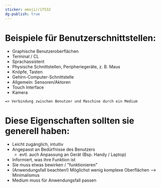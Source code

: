```yaml
---
sticker: emoji//1f532
dg-publish: true
---
```

# Beispiele für Benutzerschnittstellen: 
* Graphische Benutzeroberflächen
* Terminal / CL
* Sprachassistent
* Physische Schnittstellen, Peripheriegeräte, z. B. Maus
* Knöpfe, Tasten
* Gehirn-Computer-Schnittstelle
* Allgemein: Sensoren/Aktoren
* Touch Interface
* Kamera

`=> Verbindung zwischen Benutzer und Maschine durch ein Medium
`
# Diese Eigenschaften sollten sie generell haben: 
* Leicht zugänglich, intuitiv
* Angepasst an Bedürfnisse des Benutzers
	* evtl. auch Anpassung an Gerät (Bsp. Handy / Laptop)
* Informiert, was ihre Funktion ist
* Sie muss etwas bewirken / "funktionieren"
* (Anwendungsfall beachten!) Möglichst wenig komplexe Oberflächen --> Minimalismus
* Medium muss für Anwendungsfall passen
